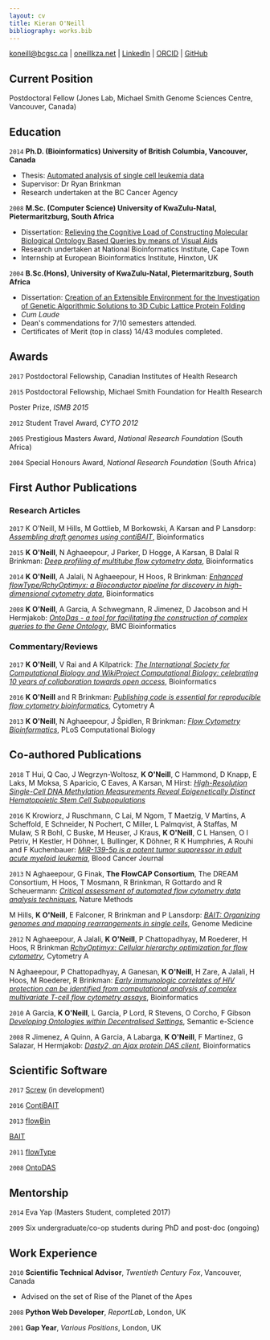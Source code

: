 ```yaml
---
layout: cv
title: Kieran O'Neill
bibliography: works.bib
---
```



<div id="webaddress">
<div id="webcentred">
<a href="mailto:koneill@bcgsc.ca">koneill@bcgsc.ca</a>
| <a href="http://oneillkza.net">oneillkza.net</a> | <a href="https://www.linkedin.com/in/oneillkza/">LinkedIn</a> | <a href="http://orcid.org/0000-0001-7609-5905">ORCID</a> | <a href="https://github.com/oneillkza">GitHub</a>
</div>
</div>


## Current Position
Postdoctoral Fellow (Jones Lab, Michael Smith Genome Sciences Centre, Vancouver, Canada)


## Education

`2014`
__Ph.D. (Bioinformatics) University of British Columbia, Vancouver, Canada__ 

- Thesis: [Automated analysis of single cell leukemia data](https://open.library.ubc.ca/cIRcle/collections/ubctheses/24/items/1.0135595) 
- Supervisor: Dr Ryan Brinkman
- Research undertaken at the BC Cancer Agency

`2008`
__M.Sc. (Computer Science) University of KwaZulu-Natal, Pietermaritzburg, South Africa__

- Dissertation: [Relieving the Cognitive Load of Constructing Molecular Biological Ontology Based Queries by means of Visual Aids](http://publicationslist.org.s3.amazonaws.com/data/kierano/ref-5/Dissertation.pdf)
- Research undertaken at National Bioinformatics Institute, Cape Town
- Internship at European Bioinformatics Institute, Hinxton, UK


`2004`
__B.Sc.(Hons), University of KwaZulu-Natal, Pietermaritzburg, South Africa__

- Dissertation: [Creation of an Extensible Environment for the Investigation of Genetic Algorithmic Solutions to 3D Cubic Lattice Protein Folding](http://publicationslist.org.s3.amazonaws.com/data/kierano/ref-4/Dissertation.pdf)
- *Cum Laude*
- Dean's commendations for 7/10 semesters attended.
- Certificates of Merit (top in class) 14/43 modules completed.


## Awards

`2017`
Postdoctoral Fellowship, Canadian Institutes of Health Research

`2015`
Postdoctoral Fellowship, Michael Smith Foundation for Health Research

Poster Prize, *ISMB 2015*

`2012`
Student Travel Award, *CYTO 2012*

`2005`
Prestigious Masters Award, *National Research Foundation* (South Africa)

`2004`
Special Honours Award, *National Research Foundation* (South Africa)





## First Author Publications

<!-- A list is also available [online](http://scholar.google.co.uk/citations?user=LTOTl0YAAAAJ) -->

### Research Articles 

`2017`
K O'Neill, M Hills, M Gottlieb, M Borkowski, A Karsan and P Lansdorp: *[Assembling draft genomes using contiBAIT](http://dx.doi.org/10.1093/bioinformatics/btx281)*, Bioinformatics

`2015`
**K O'Neill**, N Aghaeepour, J Parker, D Hogge, A Karsan, B Dalal R Brinkman: *[Deep profiling of multitube flow cytometry data](https://doi.org/10.1093/bioinformatics/btv008)*, Bioinformatics

`2014`
**K O'Neill**, A Jalali, N Aghaeepour, H Hoos, R Brinkman: *[Enhanced flowType/RchyOptimyx: a Bioconductor pipeline for discovery in high-dimensional cytometry data](https://doi.org/10.1093/bioinformatics/btt770)*, Bioinformatics

`2008`
**K O'Neill**, A Garcia, A Schwegmann, R Jimenez, D Jacobson and H Hermjakob: *[OntoDas - a tool for facilitating the construction of complex queries to the Gene Ontology](https://doi.org/10.1186/1471-2105-9-437)*, BMC Bioinformatics


### Commentary/Reviews

`2017`
**K O'Neill**, V Rai and A Kilpatrick: *[The International Society for Computational Biology and WikiProject Computational Biology: celebrating 10 years of collaboration towards open access](https://doi.org/10.1093/bioinformatics/btx388)*, Bioinformatics

`2016`
**K O'Neill** and R Brinkman: *[Publishing code is essential for reproducible flow cytometry bioinformatics](https://doi.org/10.1002/cyto.a.22805)*, Cytometry A

`2013`
**K O'Neill**, N Aghaeepour, J Špidlen, R Brinkman: *[Flow Cytometry Bioinformatics](https://doi.org/10.1371/journal.pcbi.1003365)*, PLoS Computational Biology


## Co-authored Publications 

`2018`
T Hui, Q Cao, J Wegrzyn-Woltosz, **K O'Neill**, C Hammond, D Knapp, E Laks, M Moksa, S Aparicio, C Eaves, A Karsan, M Hirst: *[High-Resolution Single-Cell DNA Methylation Measurements Reveal Epigenetically Distinct Hematopoietic Stem Cell Subpopulations](https://doi.org/10.1016/j.stemcr.2018.07.003)*

`2016`
K Krowiorz, J Ruschmann, C Lai, M Ngom, T Maetzig, V Martins, A Scheffold, E Schneider, N Pochert, C Miller, L Palmqvist, A Staffas, M Mulaw, S R Bohl, C Buske, M Heuser, J Kraus, **K O'Neill**, C L Hansen, O I Petriv, H Kestler, H Döhner, L Bullinger, K Döhner, R K Humphries, A Rouhi and F Kuchenbauer:   *[MiR-139-5p is a potent tumor suppressor in adult acute myeloid leukemia](https://doi.org/10.1038/bcj.2016.110)*, Blood Cancer Journal

`2013`
N Aghaeepour, G Finak, **The FlowCAP Consortium**, The DREAM Consortium, H Hoos, T Mosmann, R Brinkman, R Gottardo and R Scheuermann: *[Critical assessment of automated flow cytometry data analysis techniques](https://doi.org/10.1038/nmeth.2365)*, Nature Methods

M Hills, **K O'Neill**, E Falconer, R Brinkman and P Lansdorp: *[BAIT: Organizing genomes and mapping rearrangements in single cells](https://doi.org/10.1186/gm486)*, Genome Medicine

`2012`
N Aghaeepour, A Jalali,  **K O'Neill**, P Chattopadhyay,  M Roederer, H Hoos, R Brinkman *[RchyOptimyx: Cellular hierarchy optimization for flow cytometry](https://doi.org/10.1002/cyto.a.22209)*, Cytometry A

N Aghaeepour, P Chattopadhyay, A Ganesan, **K O'Neill**, H Zare, A Jalali, H Hoos, M Roederer, R Brinkman: *[Early immunologic correlates of HIV protection can be identified from computational analysis of complex multivariate T-cell flow cytometry assays](https://doi.org/10.1093/bioinformatics/bts082)*, Bioinformatics

`2010`
A Garcia, **K O'Neill**, L Garcia, P Lord, R Stevens, O Corcho, F Gibson *[Developing Ontologies within Decentralised Settings](https://doi.org/10.1007/978-1-4419-5908-9_4)*, Semantic e-Science

`2008`
R Jimenez, A Quinn, A Garcia, A Labarga, **K O'Neill**, F Martinez, G Salazar, H Hermjakob: *[Dasty2, an Ajax protein DAS client](https://doi.org/10.1093/bioinformatics/btn387)*, Bioinformatics


## Scientific Software 

`2017`
[Screw](https://github.com/Epigenomics-Screw/Screw) (in development)

`2016`
[ContiBAIT](https://bioconductor.org/packages/release/bioc/html/contiBAIT.html)

`2013`
[flowBin](https://www.bioconductor.org/packages/release/bioc/html/flowBin.html)

[BAIT](https://sourceforge.net/projects/bait/)

`2011`
[flowType](https://www.bioconductor.org/packages/release/bioc/html/flowType.html)

`2008`
[OntoDAS](https://sourceforge.net/projects/ontodas/)


## Mentorship

`2014` Eva Yap (Masters Student, completed 2017) 

`2009` Six undergraduate/co-op students during PhD and post-doc (ongoing) 


## Work Experience 

`2010`
__Scientific Technical Advisor__, *Twentieth Century Fox*, Vancouver, Canada

- Advised on the set of Rise of the Planet of the Apes

`2008`
__Python Web Developer__, *ReportLab*, London, UK


`2001`
__Gap Year__, *Various Positions*, London, UK 



<!-- ### Footer

Last updated: Oct 2018 -->


